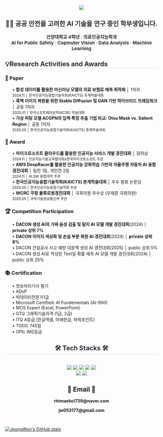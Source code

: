 <div align= "center">
    <img src="https://capsule-render.vercel.app/api?type=soft&color=5e6ca1&height=180&text=JeongWon's%20Github👋&animation=fadeIn&fontColor=ffffff&fontSize=40" />
    </div>
    <div align= "center"> 
    <h2 style="border-bottom: 1px solid #d8dee4; color: #282d33;"> 🧑‍💻 공공 안전을 고려한 AI 기술을 연구 중인 학부생입니다. </h2>  
    <div style="font-weight: 700; font-size: 15px; text-align: center; color: #282d33;"> 건양대학교 4학년 ·  의료인공지능학과 </div>
    <div style="font-weight: 700; font-size: 15px; text-align: center; color: #282d33;"> AI for Public Safety · Copmuter Vision · Data Analysis · Machine Learning </div>
    <div align= "left">
    <h2 style="border-bottom: 1px solid #d8dee4; color: #282d33;"> 💡Research Activities and Awards</h2> 
    <div style="margin: 0 auto; text-align: left;" align= "left"> 
    <h3>📄 Paper</h3>
<ol>
  • <strong>합성 데이터를 활용한 머신러닝 모델의 의료 보험료 예측 최적화</strong> │ 1저자<br>
    <sub>2024.11 │ 한국인공지능융합기술학회(KAICTS) 추계학술대회</sub> <br>
  • <strong>흑백 이미지 복원을 위한 Stable Diffusion 및 GAN 기반 하이브리드 프레임워크</strong> │ 공동 1저자<br>
    <sub>2025.01 │ 한국소프트웨어공학(KCSE) 학술대회</sub> <br>
  • <strong>가상 피팅 모델 ACGPN의 입력 특징 추출 기법 비교: Otsu Mask vs. Salient Region</strong> │ 공동 1저자<br>
    <sub>2025.05 │ 한국인공지능융합기술학회(KAICTS) 춘계학술대회</sub>
</ol>
    <h3> 🏅 Award </h3>
<ol>
    • <strong>마이크로소프트 클라우드를 활용한 인공지능 서비스 개발 경진대회</strong> │ 장려상 <br>
    <sub>2024.11 │ 인공지능기술교육협의회x한국마이크로소프트 주관</sub> <br>
    • <strong>AWS DeepRacer를 활용한 인공지능 강화학습 기반의 자율주행 자동차 AI 융합경진대회</strong> │ 팀전 1등, 개인전 2등 <br>
    <sub>2024.11 │ AI.SW 융합대학 주관</sub> <br>
    • <strong>한국인공지능융합기술학회(KAICTS) 춘계학술대회</strong> │ 우수 발표 논문상 <br>
    <sub>2025.05 │ 한국인공지능융합기술학회 주관</sub> <br>
    • <strong>WCRC 쿠팡 물류로봇경진대회</strong> │ 국회의원 우수상 (우재준 국회의원) <br>
    <sub>2025.05 │ 과학기술정보통신부 주관</sub> <br>
</ol>
    <h3> 🏆 Competition Participation </h3>
<ol>
    • <strong>DACON 생성 AI의 가짜 음성 검출 및 탐지 AI 모델 개발 경진대회</strong>(2024) │ <strong>private 상위 7%</strong> <br>
    • <strong>DACON 이미지 색상화 및 손실 부분 복원 AI 경진대회</strong>(2024) │ <strong>private 상위 8%</strong> <br>
    • DACON 건설공사 사고 예방 대응책 생성 AI 경진대회</strong>(2025) │ public 상위 5% <br>
    • DACON 생성 AI로 작성된 Text일 확률 예측 AI 모델 개발 경진대회</strong>(2024) │ public 상위 25% <br>
</ol>
    <h3> 📚 Certification </h3>
<ol>
    • 정보처리기사 필기 <br>
    • ADsP <br>
    • 빅데이터전문가1급 <br>
    • Microsoft Certified: AI Fundementals (AI-900) <br>
    • MOS Expert (Excel, PowerPoint) <br>
    • GTQ 그래픽기술자격 (1급, 2급) <br>
    • ITQ A등급 (한글엑셀, 아래한글, 파워포인트) <br>
    • TOEIC 745점 <br>
    • OPIc IM2등급 <br>
</ol>
    <div align= "center">
    <h2 style="border-bottom: 1px solid #d8dee4; color: #282d33;"> 🛠️ Tech Stacks 🛠️</h2> <br> 
    <div style="margin: 0 auto; text-align: center;" align= "center"> <img src="https://img.shields.io/badge/Flask-000000?style=plastic&logo=Flask&logoColor=white">
          <img src="https://img.shields.io/badge/MySQL-4479A1?style=plastic&logo=MySQL&logoColor=white">
          <img src="https://img.shields.io/badge/Notion-000000?style=plastic&logo=Notion&logoColor=white">
          <img src="https://img.shields.io/badge/PyTorch-EE4C2C?style=plastic&logo=PyTorch&logoColor=white">
          <img src="https://img.shields.io/badge/Python-3776AB?style=plastic&logo=Python&logoColor=white">
          <br/><img src="https://img.shields.io/badge/Github-181717?style=plastic&logo=Github&logoColor=white">
          <img src="https://img.shields.io/badge/Keras-D00000?style=plastic&logo=Keras&logoColor=white">
          </div>
    </div>
    <div align= "center">  </div> 
    <h2 align="center"> 📧 Email 📧 </h2>
<p align="center">
  <Strong> rhtmaehcl739@naver.com </Strong>
</p>
<p align="center">
  <Strong> jw053177@gmail.com </Strong>
</p><br>

[![JeongWon's GitHub stats](https://github-readme-stats.vercel.app/api?username=jijeongwon)](https://github.com/jijeongwon/github-readme-stats)

